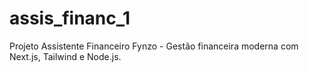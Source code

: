 # assis_financ_1
Projeto Assistente Financeiro Fynzo - Gestão financeira moderna com Next.js, Tailwind e Node.js.
